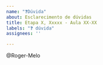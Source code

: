 ```yaml
---
name: "❓Dúvida"
about: Esclarecimento de dúvidas
title: Etapa X, Xxxxx - Aula XX-XX
labels: "❓ dúvida"
assignees: ''

---
```


<!--
ATENÇÃO: Leia antes de postar sua dúvida.
-------------------------------------------

Se você precisar adicionar trechos de código, coloque-os entre 3 crases, assim:

```js
const myFunc = () => {

}
```

Colocando 3 crases antes, 3 crases depois, o código aparecerá corretamente
formatado. O "js" ali em cima é para que o código seja corretamente colorizado
com base na linguagem JS.

Antes de publicar a issue, lembre-se de clicar na aba "Preview", para visualizar se a formatação está correta =)
-->

<!-- ESCREVA SUA DÚVIDA APÓS ESSA LINHA -->



<!-- Não apague daqui para baixo! -->
@Roger-Melo
